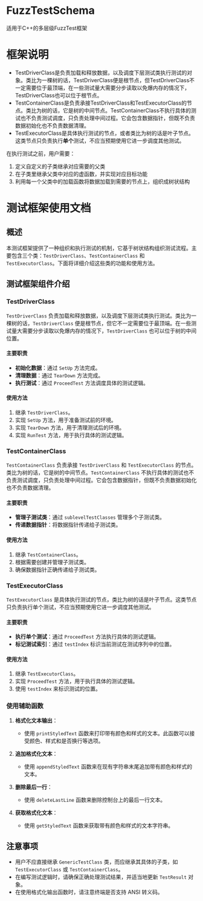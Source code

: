 # FuzzTestSchema
适用于C++的多层级FuzzTest框架

# 框架说明
- TestDriverClass是负责加载和释放数据，以及调度下层测试类执行测试的对象。类比为一棵树的话，TestDriverClass便是根节点，但TestDriverClass不一定需要位于最顶端，在一些测试量大需要分步读取以免爆内存的情况下，TestDriverClass也可以位于根节点。
- TestContainerClass是负责承接TestDriverClass和TestExecutorClass的节点。类比为树的话，它是树的中间节点。TestContainerClass不执行具体的测试也不负责测试调度，只负责处理中间过程。它会包含数据指针，但既不负责数据初始化也不负责数据清理。
- TestExecutorClass是具体执行测试的节点，或者类比为树的话是叶子节点。这类节点只负责执行**单个**测试，不应当预期使用它进一步调度其他测试。

在执行测试之前，用户需要：
1. 定义自定义的子类继承对应需要的父类
2. 在子类里继承父类中对应的虚函数，并实现对应目标功能
3. 利用每一个父类中的加载函数将数据加载到需要的节点上，组织成树状结构

# 测试框架使用文档

## 概述

本测试框架提供了一种组织和执行测试的机制，它基于树状结构组织测试流程。主要包含三个类：`TestDriverClass`、`TestContainerClass` 和 `TestExecutorClass`。下面将详细介绍这些类的功能和使用方法。

## 测试框架组件介绍

### TestDriverClass

`TestDriverClass` 负责加载和释放数据，以及调度下层测试类执行测试。类比为一棵树的话，`TestDriverClass` 便是根节点，但它不一定需要位于最顶端。在一些测试量大需要分步读取以免爆内存的情况下，`TestDriverClass` 也可以位于树的中间位置。

#### 主要职责
- **初始化数据**：通过 `SetUp` 方法完成。
- **清理数据**：通过 `TearDown` 方法完成。
- **执行测试**：通过 `ProceedTest` 方法调度具体的测试逻辑。

#### 使用方法
1. 继承 `TestDriverClass`。
2. 实现 `SetUp` 方法，用于准备测试前的环境。
3. 实现 `TearDown` 方法，用于清理测试后的环境。
4. 实现 `RunTest` 方法，用于执行具体的测试逻辑。

### TestContainerClass

`TestContainerClass` 负责承接 `TestDriverClass` 和 `TestExecutorClass` 的节点。类比为树的话，它是树的中间节点。`TestContainerClass` 不执行具体的测试也不负责测试调度，只负责处理中间过程。它会包含数据指针，但既不负责数据初始化也不负责数据清理。

#### 主要职责
- **管理子测试类**：通过 `sublevelTestClasses` 管理多个子测试类。
- **传递数据指针**：将数据指针传递给子测试类。

#### 使用方法
1. 继承 `TestContainerClass`。
2. 根据需要创建并管理子测试类。
3. 确保数据指针正确传递给子测试类。

### TestExecutorClass

`TestExecutorClass` 是具体执行测试的节点，类比为树的话是叶子节点。这类节点只负责执行单个测试，不应当预期使用它进一步调度其他测试。

#### 主要职责
- **执行单个测试**：通过 `ProceedTest` 方法执行具体的测试逻辑。
- **标记测试索引**：通过 `testIndex` 标识当前测试在测试序列中的位置。

#### 使用方法
1. 继承 `TestExecutorClass`。
2. 实现 `ProceedTest` 方法，用于执行具体的测试逻辑。
3. 使用 `testIndex` 来标识测试的位置。

### 使用辅助函数

1. **格式化文本输出**：
   - 使用 `printStyledText` 函数来打印带有颜色和样式的文本。此函数可以接受颜色、样式和是否换行等选项。

2. **追加格式化文本**：
   - 使用 `appendStyledText` 函数来在现有字符串末尾追加带有颜色和样式的文本。

3. **删除最后一行**：
   - 使用 `deleteLastLine` 函数来删除控制台上的最后一行文本。

4. **获取格式化文本**：
   - 使用 `getStyledText` 函数来获取带有颜色和样式的文本字符串。

## 注意事项

- 用户不应直接继承 `GenericTestClass` 类，而应继承其具体的子类，如 `TestExecutorClass` 或 `TestContainerClass`。
- 在编写测试逻辑时，请确保正确处理测试结果，并适当地更新 `TestResult` 对象。
- 在使用格式化输出函数时，请注意终端是否支持 ANSI 转义码。